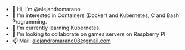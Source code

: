 - 👋 Hi, I’m @alejandromarano
- 👀 I’m interested in Containers (Docker) and Kubernetes, C and Bash Programming.
- 🌱 I’m currently learning Kubernetes.
- 💞️ I’m looking to collaborate on games servers on Raspberry PI
- 📫 Mail: alejandromarano08@gmail.com
